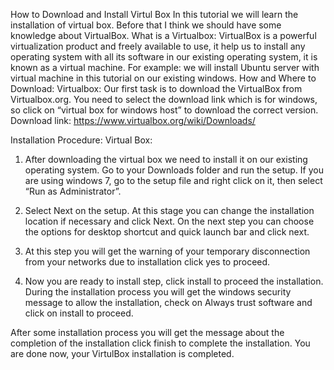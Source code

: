 How to Download and Install Virtul Box
In this tutorial we will learn the installation of virtual box. Before that I think we should have some knowledge about VirtualBox. 
What is a Virtualbox:
VirtualBox is a powerful virtualization product and freely available to use, it help us to install any operating system with all its software in our existing operating system, it is known as a virtual machine. For example: we will install Ubuntu server with virtual machine in this tutorial on our existing windows.
How and Where to Download: 
Virtualbox: 
Our first task is to download the VirtualBox from Virtualbox.org. You need to select the download link which is for windows, so click on “virtual box for windows host” to download the correct version. 
Download link: https://www.virtualbox.org/wiki/Downloads/
 




Installation Procedure: 
Virtual Box: 
1. After downloading the virtual box we need to install it on our existing operating system. Go to your Downloads folder and run the setup. If you are using windows 7, go to the setup file and right click on it, then select “Run as Administrator”. 
2. Select Next on the setup. At this stage you can change the installation location if necessary and click Next. On the next step you can choose the options for desktop shortcut and quick launch bar and click next. 
 
3. At this step you will get the warning of your temporary disconnection from your networks due to installation click yes to proceed. 
 
4. Now you are ready to install step, click install to proceed the installation. During the installation process you will get the windows security message to allow the installation, check on Always trust software and click on install to proceed. 
 
After some installation process you will get the message about the completion of the installation click finish to complete the installation. You are done now, your VirtulBox installation is completed. 

